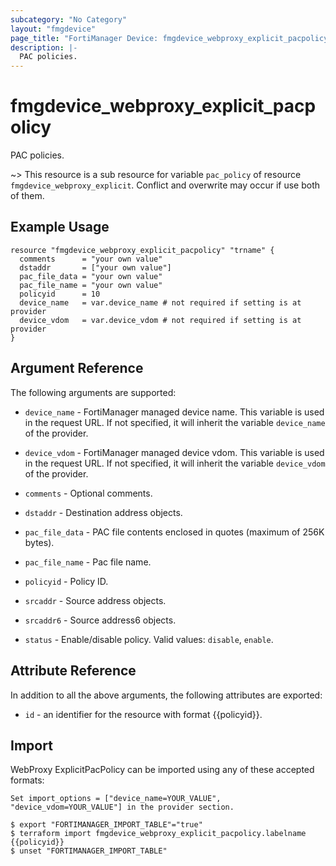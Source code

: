 ```yaml
---
subcategory: "No Category"
layout: "fmgdevice"
page_title: "FortiManager Device: fmgdevice_webproxy_explicit_pacpolicy"
description: |-
  PAC policies.
---
```


# fmgdevice_webproxy_explicit_pacpolicy
PAC policies.

~> This resource is a sub resource for variable `pac_policy` of resource `fmgdevice_webproxy_explicit`. Conflict and overwrite may occur if use both of them.



## Example Usage

```hcl
resource "fmgdevice_webproxy_explicit_pacpolicy" "trname" {
  comments      = "your own value"
  dstaddr       = ["your own value"]
  pac_file_data = "your own value"
  pac_file_name = "your own value"
  policyid      = 10
  device_name   = var.device_name # not required if setting is at provider
  device_vdom   = var.device_vdom # not required if setting is at provider
}
```

## Argument Reference


The following arguments are supported:

* `device_name` - FortiManager managed device name. This variable is used in the request URL. If not specified, it will inherit the variable `device_name` of the provider.
* `device_vdom` - FortiManager managed device vdom. This variable is used in the request URL. If not specified, it will inherit the variable `device_vdom` of the provider.

* `comments` - Optional comments.
* `dstaddr` - Destination address objects.
* `pac_file_data` - PAC file contents enclosed in quotes (maximum of 256K bytes).
* `pac_file_name` - Pac file name.
* `policyid` - Policy ID.
* `srcaddr` - Source address objects.
* `srcaddr6` - Source address6 objects.
* `status` - Enable/disable policy. Valid values: `disable`, `enable`.



## Attribute Reference

In addition to all the above arguments, the following attributes are exported:
* `id` - an identifier for the resource with format {{policyid}}.

## Import

WebProxy ExplicitPacPolicy can be imported using any of these accepted formats:
```
Set import_options = ["device_name=YOUR_VALUE", "device_vdom=YOUR_VALUE"] in the provider section.

$ export "FORTIMANAGER_IMPORT_TABLE"="true"
$ terraform import fmgdevice_webproxy_explicit_pacpolicy.labelname {{policyid}}
$ unset "FORTIMANAGER_IMPORT_TABLE"
```

